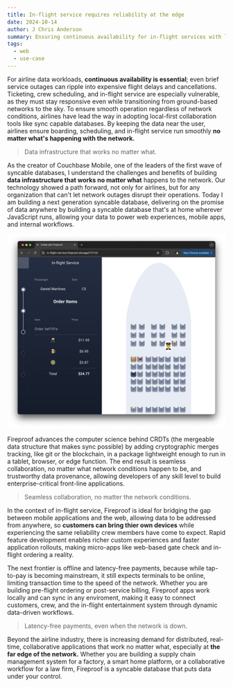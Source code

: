 ```yaml
---
title: In-flight service requires reliability at the edge
date: 2024-10-14
author: J Chris Anderson
summary: Ensuring continuous availability for in-flight services with local-first collaboration tools
tags:
  - web
  - use-case
---
```


For airline data workloads, **continuous availability is essential**; even brief service outages can ripple into expensive flight delays and cancellations. Ticketing, crew scheduling, and in-flight service are especially vulnerable, as they must stay responsive even while transitioning from ground-based networks to the sky. To ensure smooth operation regardless of network conditions, airlines have lead the way in adopting local-first collaboration tools like sync capable databases. By keeping the data near the user, airlines ensure boarding, scheduling, and in-flight service run smoothly **no matter what's happening with the network.** 

> Data infrastructure that works no matter what.

As the creator of Couchbase Mobile, one of the leaders of the first wave of syncable databases, I understand the challenges and benefits of building **data infrastructure that works no matter what** happens to the network. Our technology showed a path forward, not only for airlines, but for any organization that can't let network outages disrupt their operations. Today I am building a next generation syncable database, delivering on the promise of data anywhere by building a syncable database that's at home wherever JavaScript runs, allowing your data to power web experiences, mobile apps, and internal workflows.

[![in-flight service](/static/img/in-flight-service.png)](https://in-flight-service.fireproof.storage/)

Fireproof advances the computer science behind CRDTs (the mergeable data structure that makes sync possible) by adding cryptographic merges tracking, like git or the blockchain, in a package lightweight enough to run in a tablet, browser, or edge function. The end result is seamless collaboration, no matter what network conditions happen to be, and trustworthy data provenance, allowing developers of any skill level to build enterprise-critical front-line applications.

> Seamless collaboration, no matter the network conditions.

In the context of in-flight service, Fireproof is ideal for bridging the gap between mobile applications and the web, allowing data to be addressed from anywhere, so **customers can bring thier own devices** while experiencing the same reliability crew members have come to expect. Rapid feature development enables richer custom experiences and faster application rollouts, making micro-apps like web-based gate check and in-flight ordering a reality.

The next frontier is offline and latency-free payments, because while tap-to-pay is becoming mainstream, it still expects terminals to be online, limiting transaction time to the speed of the network. Whether you are building pre-flight ordering or post-service billing, Fireproof apps work locally and can sync in any enviroment, making it easy to connect customers, crew, and the in-flight entertainment system through dynamic data-driven workflows.

> Latency-free payments, even when the network is down.

Beyond the airline industry, there is increasing demand for distributed, real-time, collaborative applications that work no matter what, especially at **the far edge of the network.** Whether you are building a supply chain management system for a factory, a smart home platform, or a collaborative workflow for a law firm, Fireproof is a syncable database that puts data under your control.


